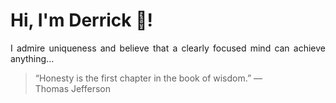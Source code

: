 # Hi, I'm Derrick 👋!
<p align="justify">I admire uniqueness and believe that a clearly focused mind can achieve anything...</p> 
<!-- #quote-start -->
<blockquote>&ldquo;Honesty is the first chapter in the book of wisdom.&rdquo; &mdash; <footer>Thomas Jefferson</footer></blockquote>
<!-- #quote-end -->
